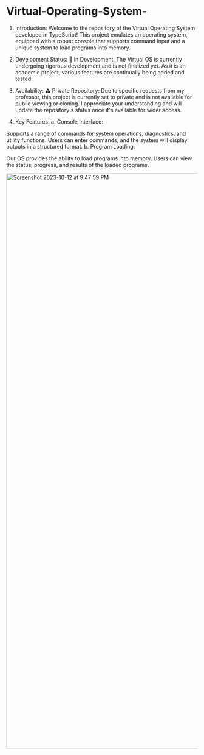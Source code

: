 # Virtual-Operating-System-
1. Introduction:
Welcome to the repository of the Virtual Operating System developed in TypeScript! This project emulates an operating system, equipped with a robust console that supports command input and a unique system to load programs into memory.

2. Development Status:
🔴 In Development: The Virtual OS is currently undergoing rigorous development and is not finalized yet. As it is an academic project, various features are continually being added and tested.

3. Availability:
⚠️ Private Repository: Due to specific requests from my professor, this project is currently set to private and is not available for public viewing or cloning. I appreciate your understanding and will update the repository's status once it's available for wider access.

4. Key Features:
a. Console Interface:

Supports a range of commands for system operations, diagnostics, and utility functions.
Users can enter commands, and the system will display outputs in a structured format.
b. Program Loading:

Our OS provides the ability to load programs into memory.
Users can view the status, progress, and results of the loaded programs.

<img width="1510" alt="Screenshot 2023-10-12 at 9 47 59 PM" src="https://github.com/youssefa123/Virtual-Operating-System-/assets/79177105/63255a61-88fe-44b3-952e-452bcbeb7afc">
